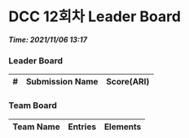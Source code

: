 # DCC 12회차 Leader Board
***Time: 2021/11/06 13:17***

### Leader Board

|#|Submission Name|Score(ARI)|
|:---:|:---:|:---:|

### Team Board

|Team Name|Entries|Elements|
|:---:|:---:|:---:|
